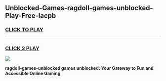 
## Unblocked-Games-ragdoll-games-unblocked-Play-Free-lacpb
<h3>
<a href="https://premium76.site?title=ragdoll-games-unblocked&ref=23A">CLICK TO PLAY</a></h3>
<hr>

<h3>
<a href="https://premium76.site?title=ragdoll-games-unblocked&ref=23A">CLICK 2 PLAY</a>
  
</h3>

<a href="https://premium76.site?title=ragdoll-games-unblocked&ref=23A"><img src="https://clearcache.store/games.png"></a>


**ragdoll-games-unblocked games unblocked: Your Gateway to Fun and Accessible Online Gaming**
